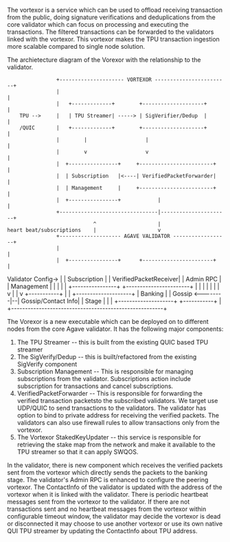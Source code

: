The vortexor is a service which can be used to offload receiving transaction
from the public, doing signature verifications and deduplications from the core
validator which can focus on processing and executing the transactions. The
filtered transactions can be forwarded to the validators linked with the
vortexor. This vortexor makes the TPU transaction ingestion more scalable
compared to single node solution.

The archietecture diagram of the Vorexor with the relationship to the validator.

                    +--------------------- VORTEXOR ------------------------+
                    |                                                       |
                    |   +-------------+        +--------------------+       |
        TPU -->     |   | TPU Streamer| -----> | SigVerifier/Dedup  |       |
        /QUIC       |   +-------------+        +--------------------+       |
                    |        |                   |                          |
                    |        v                   v                          |
                    |  +----------------+     +------------------------+    |
                    |  | Subscription   |<----| VerifiedPacketForwarder|    |
                    |  | Management     |     +------------------------+    |
                    |  +----------------+            |                      |
                    +--------------------------------|----------------------+
                                ^                    |
    heart beat/subscriptions    |                    v
                    +-------------------- AGAVE VALIDATOR ------------------+
                    |                                                       |
                    |  +----------------+      +-----------------------+    |
Validator Config->  |  | Subscription   |      | VerifiedPacketReceiver|    |
Admin RPC           |  | Management     |      |                       |    |
                    |  +----------------+      +-----------------------+    |
                    |        |                           |                  |
                    |        |                           v                  |
                    |        v                      +-----------+           |
                    |  +--------------------+       | Banking   |           |
    Gossip <--------|--| Gossip/Contact Info|       | Stage     |           |
                    |  +--------------------+       +-----------+           |
                    +-------------------------------------------------------+


The Vorexor is a new executable which can be deployed on to different nodes from
the core Agave validator. It has the following major components:

1. The TPU Streamer -- this is built from the existing QUIC based TPU streamer
2. The SigVerify/Dedup -- this is built/refactored from the existing SigVerify
   component
3. Subscription Management -- This is responsible for managing subscriptions
   from the validator. Subscriptions action include subscription for
   transactions and cancel subscriptions.
4. VerifiedPacketForwarder -- This is responsible for forwarding the verified
   transaction packetsto the subscribed validators. We target use UDP/QUIC to
   send transactions to the validators. The validator has option to bind to
   private address for receiving the verified packets.
   The validators can also use firewall rules to allow transactions only from
   the vortexor.
5. The Vortexor StakedKeyUpdater -- this service is responsible for retrieving
   the stake map from the network and make it available to the TPU streamer
   so that it can apply SWQOS.

In the validator, there is new component which receives the verified packets
sent from the vortexor which directly sends the packets to the banking stage.
The validator's Admin RPC is enhanced to configure the peering vortexor. The
ContactInfo of the validator is updated with the address of the vortexor when it
is linked with the validator. There is periodic heartbeat messages sent from the
vortexor to the validator. If there are not transactions sent and no heartbeat
messages from the vortexor within configurable timeout window, the validator may
decide the vortexor is dead or disconnected it may choose to use another
vortexor or use its own native QUI TPU streamer by updating the ContactInfo
about TPU address.